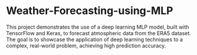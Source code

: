 # Weather-Forecasting-using-MLP
This project demonstrates the use of a deep learning MLP model, built with TensorFlow and Keras, to forecast atmospheric data from the ERA5 dataset. The goal is to showcase the application of deep learning techniques to a complex, real-world problem, achieving high prediction accuracy.
